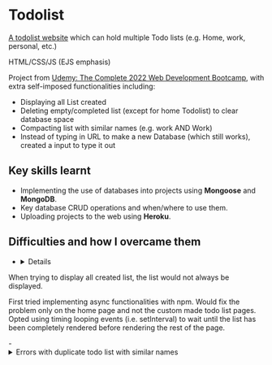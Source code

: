 # Todolist

[A todolist website](https://limitless-gorge-03030.herokuapp.com/) which can hold multiple Todo lists (e.g. Home, work, personal, etc.)

HTML/CSS/JS (EJS emphasis)

Project from [Udemy: The Complete 2022 Web Development Bootcamp](https://www.udemy.com/course/the-complete-web-development-bootcamp/), with extra self-imposed functionalities including:
 - Displaying all List created
 - Deleting empty/completed list (except for home Todolist) to clear database space
 - Compacting list with similar names (e.g. work AND Work)
 - Instead of typing in URL to make a new Database (which still works), created a input to type it out
 
## Key skills learnt
 - Implementing the use of databases into projects using **Mongoose** and **MongoDB**.
 - Key database CRUD operations and when/where to use them.
 - Uploading projects to the web using **Heroku**.

 ## Difficulties and how I overcame them
  - <details>
  <summary>When trying to display all created list, the list would not always be displayed.</summary>
  <p> First tried implementing async functionalities with npm. Would fix the problem only on the home page and not the custom made todo list pages. Opted using timing looping events (i.e. setInterval) to wait until the list has been completely rendered before rendering the rest of the page. </p>
  </details>
  - <details>
  <summary>Errors with duplicate todo list with similar names</summary>
  <p> Used Lodash to capitalise the users inputs which would prevent clumping up database space and, keeping formatting consistent.</p>
  </details>
